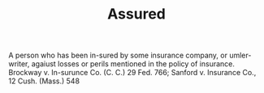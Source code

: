 ---
title: Assured
letter: A
permalink: "/definitions/bld-assured.html"
body: A person who has been in-sured by some insurance company, or umler-writer, agaiust
  losses or perils mentioned in the policy of insurance. Brockway v. In-surunce Co.
  (C. C.) 29 Fed. 766; Sanford v. Insurance Co., 12 Cush. (Mass.) 548
published_at: '2018-07-07'
source: Black's Law Dictionary 2nd Ed (1910)
layout: post
---